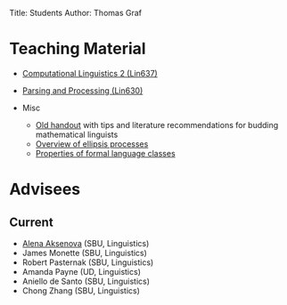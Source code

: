 Title: Students
Author: Thomas Graf

# Teaching Material

- [Computational Linguistics 2 (Lin637)](http://lin637.thomasgraf.net)

- [Parsing and Processing (Lin630)](http://lin630.thomasgraf.net)

- Misc
    - [Old handout](../doc/teaching/mathling1/handout1.pdf) with tips and literature recommendations for budding mathematical linguists
    - [Overview of ellipsis processes](../doc/other/ellipsis.pdf)
    - [Properties of formal language classes](../doc/other/fltable.pdf)


# Advisees

## Current

- [Alena Aksenova](http://www.aaksenova.com/) (SBU, Linguistics)
- James Monette (SBU, Linguistics)
- Robert Pasternak (SBU, Linguistics)
- Amanda Payne (UD, Linguistics)
- Aniello de Santo (SBU, Linguistics)
- Chong Zhang (SBU, Linguistics)
